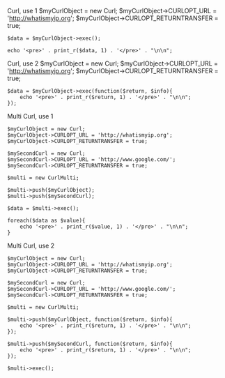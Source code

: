 Curl, use 1
    $myCurlObject = new Curl;
    $myCurlObject->CURLOPT_URL = 'http://whatismyip.org';
    $myCurlObject->CURLOPT_RETURNTRANSFER = true;

    $data = $myCurlObject->exec();

    echo '<pre>' . print_r($data, 1) . '</pre>' . "\n\n";

Curl, use 2
    $myCurlObject = new Curl;
    $myCurlObject->CURLOPT_URL = 'http://whatismyip.org';
    $myCurlObject->CURLOPT_RETURNTRANSFER = true;

    $data = $myCurlObject->exec(function($return, $info){
        echo '<pre>' . print_r($return, 1) . '</pre>' . "\n\n";
    });   

Multi Curl, use 1

    $myCurlObject = new Curl;
    $myCurlObject->CURLOPT_URL = 'http://whatismyip.org';
    $myCurlObject->CURLOPT_RETURNTRANSFER = true;

    $mySecondCurl = new Curl;
    $mySecondCurl->CURLOPT_URL = 'http://www.google.com/';
    $mySecondCurl->CURLOPT_RETURNTRANSFER = true;

    $multi = new CurlMulti;
    
    $multi->push($myCurlObject);
    $multi->push($mySecondCurl);

    $data = $multi->exec();
    
    foreach($data as $value){
        echo '<pre>' . print_r($value, 1) . '</pre>' . "\n\n";
    }

Multi Curl, use 2

    $myCurlObject = new Curl;
    $myCurlObject->CURLOPT_URL = 'http://whatismyip.org';
    $myCurlObject->CURLOPT_RETURNTRANSFER = true;

    $mySecondCurl = new Curl;
    $mySecondCurl->CURLOPT_URL = 'http://www.google.com/';
    $mySecondCurl->CURLOPT_RETURNTRANSFER = true;

    $multi = new CurlMulti;
    
    $multi->push($myCurlObject, function($return, $info){
        echo '<pre>' . print_r($return, 1) . '</pre>' . "\n\n";
    });

    $multi->push($mySecondCurl, function($return, $info){
        echo '<pre>' . print_r($return, 1) . '</pre>' . "\n\n";
    });

    $multi->exec();